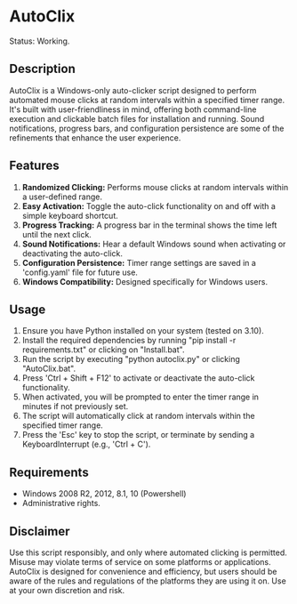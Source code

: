 # AutoClix
Status: Working.

## Description

AutoClix is a Windows-only auto-clicker script designed to perform automated mouse clicks at random intervals within a specified timer range. It's built with user-friendliness in mind, offering both command-line execution and clickable batch files for installation and running. Sound notifications, progress bars, and configuration persistence are some of the refinements that enhance the user experience.

## Features

1. **Randomized Clicking:** Performs mouse clicks at random intervals within a user-defined range.
2. **Easy Activation:** Toggle the auto-click functionality on and off with a simple keyboard shortcut.
3. **Progress Tracking:** A progress bar in the terminal shows the time left until the next click.
4. **Sound Notifications:** Hear a default Windows sound when activating or deactivating the auto-click.
5. **Configuration Persistence:** Timer range settings are saved in a 'config.yaml' file for future use.
6. **Windows Compatibility:** Designed specifically for Windows users.

## Usage

1. Ensure you have Python installed on your system (tested on 3.10).
2. Install the required dependencies by running "pip install -r requirements.txt" or clicking on "Install.bat".
3. Run the script by executing "python autoclix.py" or clicking "AutoClix.bat".
4. Press 'Ctrl + Shift + F12' to activate or deactivate the auto-click functionality.
5. When activated, you will be prompted to enter the timer range in minutes if not previously set.
6. The script will automatically click at random intervals within the specified timer range.
7. Press the 'Esc' key to stop the script, or terminate by sending a KeyboardInterrupt (e.g., 'Ctrl + C').

## Requirements

- Windows 2008 R2, 2012, 8.1, 10 (Powershell)
- Administrative rights.

## Disclaimer

Use this script responsibly, and only where automated clicking is permitted. Misuse may violate terms of service on some platforms or applications. AutoClix is designed for convenience and efficiency, but users should be aware of the rules and regulations of the platforms they are using it on. Use at your own discretion and risk.
